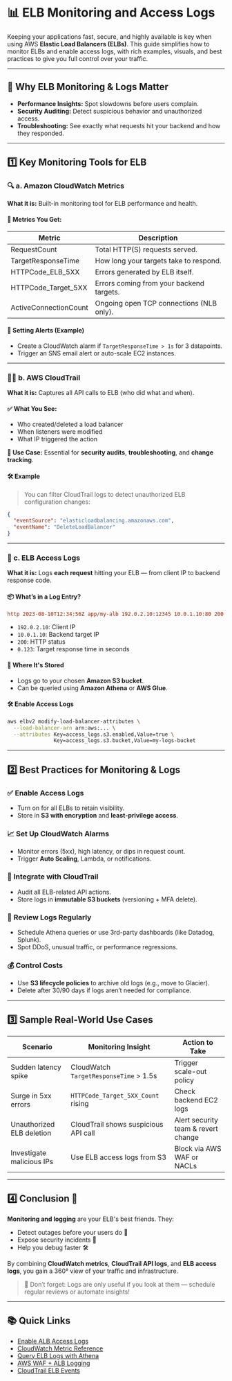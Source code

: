 # **📊 ELB Monitoring and Access Logs**

Keeping your applications fast, secure, and highly available is key when using AWS **Elastic Load Balancers (ELBs)**. This guide simplifies how to monitor ELBs and enable access logs, with rich examples, visuals, and best practices to give you full control over your traffic.

---

## **🚀 Why ELB Monitoring & Logs Matter**

- **Performance Insights:** Spot slowdowns before users complain.
- **Security Auditing:** Detect suspicious behavior and unauthorized access.
- **Troubleshooting:** See exactly what requests hit your backend and how they responded.

---

## **1️⃣ Key Monitoring Tools for ELB**

### **🔍 a. Amazon CloudWatch Metrics**

**What it is:** Built-in monitoring tool for ELB performance and health.

#### 🔧 **Metrics You Get:**

| Metric                | Description                              |
| --------------------- | ---------------------------------------- |
| RequestCount          | Total HTTP(S) requests served.           |
| TargetResponseTime    | How long your targets take to respond.   |
| HTTPCode_ELB_5XX      | Errors generated by ELB itself.          |
| HTTPCode_Target_5XX   | Errors coming from your backend targets. |
| ActiveConnectionCount | Ongoing open TCP connections (NLB only). |

#### 🔔 **Setting Alerts (Example)**

- Create a CloudWatch alarm if `TargetResponseTime > 1s` for 3 datapoints.
- Trigger an SNS email alert or auto-scale EC2 instances.

---

### **🕵️‍♂️ b. AWS CloudTrail**

**What it is:** Captures all API calls to ELB (who did what and when).

#### ✅ **What You See:**

- Who created/deleted a load balancer
- When listeners were modified
- What IP triggered the action

**💼 Use Case:** Essential for **security audits**, **troubleshooting**, and **change tracking**.

#### 🛠 Example

> You can filter CloudTrail logs to detect unauthorized ELB configuration changes:

```json
{
  "eventSource": "elasticloadbalancing.amazonaws.com",
  "eventName": "DeleteLoadBalancer"
}
```

---

### **📝 c. ELB Access Logs**

**What it is:** Logs **each request** hitting your ELB — from client IP to backend response code.

#### 📦 What’s in a Log Entry?

```ini
http 2023-08-10T12:34:56Z app/my-alb 192.0.2.10:12345 10.0.1.10:80 200 0.123
```

- `192.0.2.10`: Client IP
- `10.0.1.10`: Backend target IP
- `200`: HTTP status
- `0.123`: Target response time in seconds

#### 🔐 Where It's Stored

- Logs go to your chosen **Amazon S3 bucket**.
- Can be queried using **Amazon Athena** or **AWS Glue**.

#### 🛠 Enable Access Logs

```bash
aws elbv2 modify-load-balancer-attributes \
  --load-balancer-arn arn:aws:... \
  --attributes Key=access_logs.s3.enabled,Value=true \
               Key=access_logs.s3.bucket,Value=my-logs-bucket
```

---

## **2️⃣ Best Practices for Monitoring & Logs**

### ✅ **Enable Access Logs**

- Turn on for all ELBs to retain visibility.
- Store in **S3 with encryption** and **least-privilege access**.

### 📈 **Set Up CloudWatch Alarms**

- Monitor errors (5xx), high latency, or dips in request count.
- Trigger **Auto Scaling**, Lambda, or notifications.

### 🔐 **Integrate with CloudTrail**

- Audit all ELB-related API actions.
- Store logs in **immutable S3 buckets** (versioning + MFA delete).

### 🔄 **Review Logs Regularly**

- Schedule Athena queries or use 3rd-party dashboards (like Datadog, Splunk).
- Spot DDoS, unusual traffic, or performance regressions.

### 💰 **Control Costs**

- Use **S3 lifecycle policies** to archive old logs (e.g., move to Glacier).
- Delete after 30/90 days if logs aren’t needed for compliance.

---

## **3️⃣ Sample Real-World Use Cases**

| Scenario                  | Monitoring Insight                     | Action to Take                      |
| ------------------------- | -------------------------------------- | ----------------------------------- |
| Sudden latency spike      | CloudWatch `TargetResponseTime` > 1.5s | Trigger scale-out policy            |
| Surge in 5xx errors       | `HTTPCode_Target_5XX_Count` rising     | Check backend EC2 logs              |
| Unauthorized ELB deletion | CloudTrail shows suspicious API call   | Alert security team & revert change |
| Investigate malicious IPs | Use ELB access logs from S3            | Block via AWS WAF or NACLs          |

---

## **4️⃣ Conclusion 🎯**

**Monitoring and logging** are your ELB's best friends. They:

- Detect outages before your users do 🧠
- Expose security incidents 🔐
- Help you debug faster 🛠️

By combining **CloudWatch metrics**, **CloudTrail API logs**, and **ELB access logs**, you gain a 360° view of your traffic and infrastructure.

> 📌 Don’t forget: Logs are only useful if you look at them — schedule regular reviews or automate insights!

---

## **📚 Quick Links**

- [Enable ALB Access Logs](https://docs.aws.amazon.com/elasticloadbalancing/latest/application/load-balancer-access-logs.html)
- [CloudWatch Metric Reference](https://docs.aws.amazon.com/elasticloadbalancing/latest/application/load-balancer-cloudwatch-metrics.html)
- [Query ELB Logs with Athena](https://docs.aws.amazon.com/athena/latest/ug/application-load-balancer-logs.html)
- [AWS WAF + ALB Logging](https://docs.aws.amazon.com/waf/latest/developerguide/logging.html)
- [CloudTrail ELB Events](https://docs.aws.amazon.com/awscloudtrail/latest/userguide/cloudtrail-event-reference-application-elb.html)
